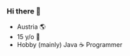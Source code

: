 ### Hi there 👋

- Austria :earth_americas:
- 15 y/o :cake:
- Hobby (mainly) Java :coffee: Programmer
